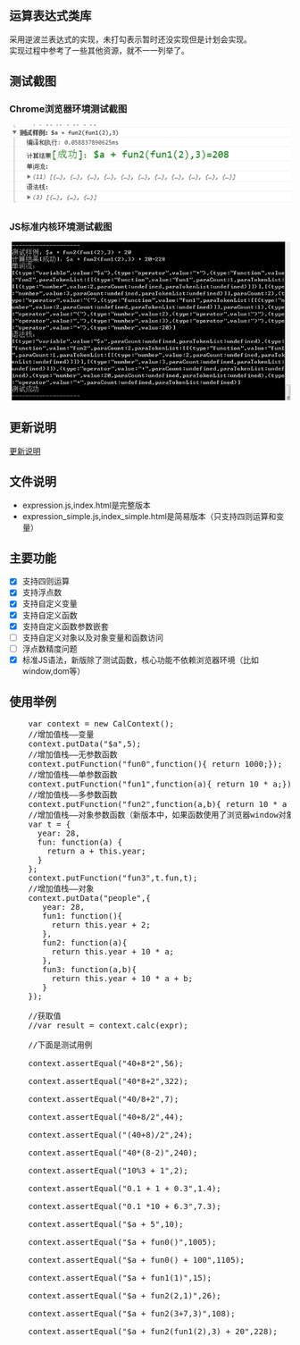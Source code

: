 ## 运算表达式类库
采用逆波兰表达式的实现，未打勾表示暂时还没实现但是计划会实现。  
实现过程中参考了一些其他资源，就不一一列举了。  

## 测试截图
### Chrome浏览器环境测试截图
![结果图片](/demo1.jpg)
### JS标准内核环境测试截图
![结果图片](/demo2.jpg)


## 更新说明
[更新说明](UPDATE.md "更新说明")

## 文件说明
- expression.js,index.html是完整版本
- expression_simple.js,index_simple.html是简易版本（只支持四则运算和变量）

## 主要功能
- [x] 支持四则运算
- [x] 支持浮点数
- [x] 支持自定义变量
- [x] 支持自定义函数
- [x] 支持自定义函数参数嵌套
- [ ] 支持自定义对象以及对象变量和函数访问
- [ ] 浮点数精度问题
- [x] 标准JS语法，新版除了测试函数，核心功能不依赖浏览器环境（比如window,dom等）

## 使用举例
  <pre>
    var context = new CalContext();
    //增加值栈——变量
    context.putData("$a",5);
    //增加值栈——无参数函数
    context.putFunction("fun0",function(){ return 1000;});
    //增加值栈——单参数函数
    context.putFunction("fun1",function(a){ return 10 * a;});
    //增加值栈——多参数函数
    context.putFunction("fun2",function(a,b){ return 10 * a + b;});
    //增加值栈——对象参数函数（新版本中，如果函数使用了浏览器window对象全局变量，则必须传入window作为上下文）
    var t = {
      year: 28,
      fun: function(a) {
        return a + this.year;
      }
    };
    context.putFunction("fun3",t.fun,t);
    //增加值栈——对象
    context.putData("people",{
       year: 28,
       fun1: function(){
         return this.year + 2;
       },
       fun2: function(a){
         return this.year + 10 * a;
       },
       fun3: function(a,b){
         return this.year + 10 * a + b;
       }
    });

    //获取值
    //var result = context.calc(expr);

    //下面是测试用例

    context.assertEqual("40+8*2",56);

    context.assertEqual("40*8+2",322);

    context.assertEqual("40/8+2",7);

    context.assertEqual("40+8/2",44);

    context.assertEqual("(40+8)/2",24);

    context.assertEqual("40*(8-2)",240);

    context.assertEqual("10%3 + 1",2);

    context.assertEqual("0.1 + 1 + 0.3",1.4);

    context.assertEqual("0.1 *10 + 6.3",7.3);

    context.assertEqual("$a + 5",10);

    context.assertEqual("$a + fun0()",1005);

    context.assertEqual("$a + fun0() + 100",1105);

    context.assertEqual("$a + fun1(1)",15);

    context.assertEqual("$a + fun2(2,1)",26);

    context.assertEqual("$a + fun2(3+7,3)",108);

    context.assertEqual("$a + fun2(fun1(2),3) + 20",228);
  </pre>

